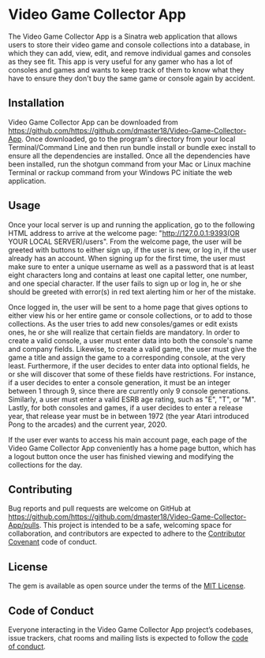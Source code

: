 # Video Game Collector App

The Video Game Collector App is a Sinatra web application that allows users to store their video game and console collections into a database, in which they can add, view, edit, and remove individual games and consoles as they see fit. This app is very useful for any gamer who has a lot of consoles and games and wants to keep track of them to know what they have to ensure they don't buy the same game or console again by accident.

## Installation

Video Game Collector App can be downloaded from https://github.com/https://github.com/dmaster18/Video-Game-Collector-App. Once downloaded, go to the program's directory from your local Terminal/Command Line and then run bundle install or bundle exec install to ensure all the dependencies are installed. Once all the dependencies have been installed, run the shotgun command from your Mac or Linux machine Terminal or rackup command from your Windows PC initiate the web application.

## Usage

Once your local server is up and running the application, go to the following HTML address to arrive at the welcome page: "http://127.0.0.1:9393(OR YOUR LOCAL SERVER)/users". From the welcome page, the user will be greeted with buttons to either sign up, if the user is new, or log in, if the user already has an account. When signing up for the first time, the user must make sure to enter a unique username as well as a password that is at least eight characters long and contains at least one capital letter, one number, and one special character. If the user fails to sign up or log in, he or she should be greeted with error(s) in red text alerting him or her of the mistake.

Once logged in, the user will be sent to a home page that gives options to either view his or her entire game or console collections, or to add to those collections. As the user tries to add new consoles/games or edit exists ones, he or she will realize that certain fields are mandatory. In order to create a valid console, a user must enter data into both the console's name and company fields. Likewise, to create a valid game, the user must give the game a title and assign the game to a corresponding console, at the very least. Furthermore, if the user decides to enter data into optional fields, he or she will discover that some of these fields have restrictions.  For instance, if a user decides to enter a console generation, it must be an integer between 1 through 9, since there are currently only 9 console generations. Similarly, a user must enter a valid ESRB age rating, such as "E", "T", or "M". Lastly, for both consoles and games, if a user decides to enter a release year, that release year must be in between 1972 (the year Atari introduced Pong to the arcades) and the current year, 2020.

If the user ever wants to access his main account page, each page of the Video Game Collector App conveniently has a home page button, which has a logout button once the user has finished viewing and modifying the collections for the day.

## Contributing

Bug reports and pull requests are welcome on GitHub at https://github.com/https://github.com/dmaster18/Video-Game-Collector-App/pulls. This project is intended to be a safe, welcoming space for collaboration, and contributors are expected to adhere to the [Contributor Covenant](http://contributor-covenant.org) code of conduct.

## License

The gem is available as open source under the terms of the [MIT License](https://opensource.org/licenses/MIT).

## Code of Conduct

Everyone interacting in the Video Game Collector App project’s codebases, issue trackers, chat rooms and mailing lists is expected to follow the [code of conduct](https://github.com/dmaster18/top_one_hundred_movies/blob/master/CODE_OF_CONDUCT.md).
